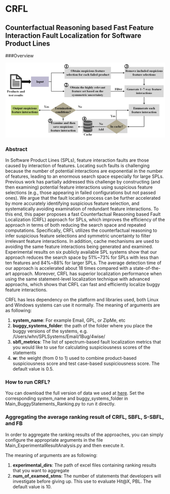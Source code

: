 # CRFL

## Counterfactual Reasoning based Fast Feature Interaction Fault Localization for Software Product Lines

###Overview

![](./MainFramework.png)

### Abstract
In Software Product Lines (SPLs), feature interaction faults are those caused by interaction of features. 
Locating such faults is challenging because the number of potential interactions are exponential in the number of features, leading to an enormous search space especially for large SPLs. 
Previous work has partially addressed this challenge by constructing (and then examining) potential feature interactions using suspicious feature selections (e.g., those appearing in failed configurations but not passed ones). 
We argue that the fault location process can be further accelerated by more accurately identifying suspicious feature selection, and systematically avoiding examination of redundant feature interactions. 
To this end, this paper proposes a fast Counterfactual Reasoning based Fault Localization (CRFL) approach for SPLs, which improves the efficiency of the approach in terms of both reducing the search space and repeated computations.
Specifically, CRFL utilizes the counterfactual reasoning to infer suspicious feature selections and symmetric uncertainty to filter irrelevant feature interactions.
In addition, cache mechanisms are used to avoiding the same feature interactions being generated and examined.
Experimental results on six publicly available SPL systems show that our approach reduces the search space by 51%~73% for SPLs with less than ten features and 84%~88% for larger SPLs.
The average detection time of our approach is accelerated about 18 times compared with a state-of-the-art approach.
Moreover, CRFL has superior localization performance when using the same statement-level localization technique with advanced approachs, which shows that CRFL can fast and efficiently localize buggy feature interactions.

CRFL has less dependency on the platform and libraries used, both Linux and Windows systems can use it normally.
The meaning of arguments are as following:
1. **system_name**: For example Email, GPL, or ZipMe, etc
2. **buggy_systems_folder**: the path of the folder where you place the buggy versions of the systems, e.g. /Users/whn/SPLSystems/Email/1Bug/4wise/
3. **sbfl_metrics**: The list of spectrum-based fault localization metrics that you would like to use for calculating suspiciousness scores of the statements
4. **w**: the weight (from 0 to 1) used to combine product-based suspiciousness score and test case-based suspiciousness score. The default value is 0.5.

### How to run CRFL?
You can download the full version of data we used at [here](https://tuanngokien.github.io/splc2021/).
Set the corresponding system_name and buggy_systems_folder in Main_BuggyStatements_Ranking.py to run it directly.

### Aggregating the average ranking result of CRFL, SBFL, S-SBFL, and FB
In order to aggregate the ranking results of the approaches, you can simply configure the appropriate arguments in the file Main_ExperimentalResultAnalysis.py and then execute it.

The meaning of arguments are as following:
1. **experimental_dirs**: The path of excel files containing ranking results that you want to aggregate
2. **num_of_examed_stms**: The number of statements that developers will investigate before giving up. This use to evaluate Hit@X, PBL. The default value is 10.

